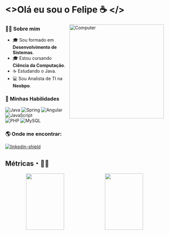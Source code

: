 # <>Olá eu sou o Felipe ☕️ </>
<img src="https://media0.giphy.com/media/fuJPZBIIqzbt1kAYVc/giphy.gif?cid=6c09b952es11kyj5kfyoq6f1fmsvtf80rmhorowzflgr3n9z&ep=v1_gifs_search&rid=giphy.gif&ct=g" min-width="300px" max-width="300px" width="300px" align="right" alt="Computer">


### 👨‍💻  Sobre mim
-   🎓  Sou formado em **Desenvolvimento de Sistemas**.
-   🎓  Estou cursando  **Ciência da Computação**.
-   ☕️  Estudando o Java.
-   💻  Sou Analista de TI na **Neobpo**.

### 📌  Minhas Habilidades

![Java](https://img.shields.io/badge/java-%23ED8B00.svg?style=for-the-badge&logo=openjdk&logoColor=white)
![Spring](https://img.shields.io/badge/spring-%236DB33F.svg?style=for-the-badge&logo=spring&logoColor=white)
![Angular](https://img.shields.io/badge/angular-%23DD0031.svg?style=for-the-badge&logo=angular&logoColor=white)
![JavaScript](https://img.shields.io/badge/javascript-%23323330.svg?style=for-the-badge&logo=javascript&logoColor=%23F7DF1E) <br>
![PHP](https://img.shields.io/badge/php-%23777BB4.svg?style=for-the-badge&logo=php&logoColor=white)
![MySQL](https://img.shields.io/badge/mysql-%2300f.svg?style=for-the-badge&logo=mysql&logoColor=white)



### 🌎  Onde me encontrar:


[linkedin-invite]:https://www.linkedin.com/in/felipe-vieira-1654611a4/
[linkedin-shield]:https://img.shields.io/badge/LinkedIn-0077B5?style=for-the-badge&logo=linkedin&logoColor=white
[ ![linkedin-shield][] ][linkedin-invite]

 
## Métricas・🧙‍♂️

<p align = "center">
  <a href="https://github.com/Felipe-github16"><img height="180em" width="49%" src="https://github-readme-stats.vercel.app/api/top-langs/?username=Felipe-github16&layout=compact&hide_title=false&theme=github_dark"/></a> 
  <a href="https://github.com/Felipe-github16"><img height="180em" width="49%" src="https://github-readme-stats.vercel.app/api?username=Felipe-github16&show_icons=true&theme=github_dark&include_all_commits=true&count_private=true"/></a>
</p> 

